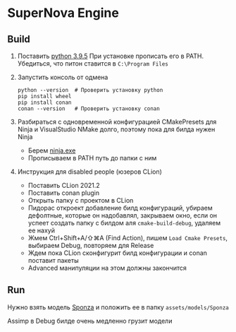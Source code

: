 # SuperNova Engine

## Build

1. Поставить [python 3.9.5](https://www.python.org/downloads/release/python-395/) При установке прописать его в PATH. Убедиться, что питон ставится в `C:\Program Files`

2. Запустить консоль от одмена

   ```
   python --version  # Проверить установку python
   pip install wheel
   pip install conan
   conan --version   # Проверить установку conan
   ```

3. Разбираться с одновременной конфигурацией CMakePresets для Ninja и VisualStudio NMake долго, поэтому пока для билда нужен Ninja
   - Берем [ninja.exe](https://github.com/ninja-build/ninja/releases)
   - Прописываем в PATH путь до папки с ним

4. Инструкция для disabled people (юзеров CLion)
   - Поставить CLion 2021.2
   - Поставить conan plugin
   - Открыть папку с проектом в CLion
   - Пидорас откроект добавление билд конфигураций, убираем дефолтные, которые он надобавлял, закрываем окно, если он успеет создать папку с билдом аля `cmake-build-debug`, удаляем ее нахуй
   - Жмем Ctrl+Shift+A/⇧⌘A (Find Action), пишем `Load Cmake Presets`, выбираем Debug, повторяем для Release
   - Ждем пока CLion сконфигурит билд конфигурации и conan поставит пакеты
   - Advanced манипуляции на этом должны закончится

## Run

Нужно взять модель [Sponza](https://github.com/jimmiebergmann/Sponza) и положить ее в папку `assets/models/Sponza`

Assimp в Debug билде очень медленно грузит модели